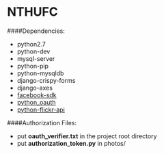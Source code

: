 # NTHUFC

####Dependencies:
* python2.7
* python-dev
* mysql-server
* python-pip
* python-mysqldb
* django-crispy-forms
* django-axes
* [facebook-sdk](https://github.com/EelaiWind/facebook-sdk)
* [python_oauth](https://github.com/EelaiWind/python_oauth)
* [python-flickr-api](https://github.com/EelaiWind/python-flickr-api)

####Authorization Files:
* put **oauth_verifier.txt** in the project root directory
* put **authorization_token.py** in photos/
